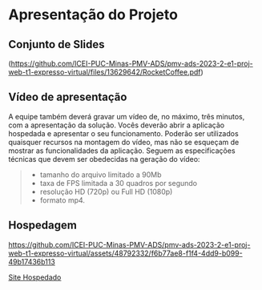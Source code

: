# Apresentação do Projeto

## Conjunto de Slides


(https://github.com/ICEI-PUC-Minas-PMV-ADS/pmv-ads-2023-2-e1-proj-web-t1-expresso-virtual/files/13629642/RocketCoffee.pdf)


 ## Vídeo de apresentação

A equipe também deverá gravar um vídeo de, no máximo, três minutos, com a apresentação da solução. Vocês deverão abrir a aplicação hospedada e apresentar o seu funcionamento.  Poderão ser utilizados quaisquer recursos na montagem do vídeo, mas não se esqueçam de mostrar as funcionalidades da aplicação. Seguem as especificações técnicas que devem ser obedecidas na geração do vídeo:

> - tamanho do arquivo limitado a 90Mb
> - taxa de FPS limitada a 30 quadros por segundo
> - resolução HD (720p) ou Full HD (1080p)
> - formato mp4.



## Hospedagem

https://github.com/ICEI-PUC-Minas-PMV-ADS/pmv-ads-2023-2-e1-proj-web-t1-expresso-virtual/assets/48792332/f6b77ae8-f1f4-4dd9-b099-49b17436b113



<a href="https://pmv-ads-2023-2-e1-proj-web-t1-expresso-virtual.vercel.app/index.html"> <ins>Site Hospedado</ins></a>
